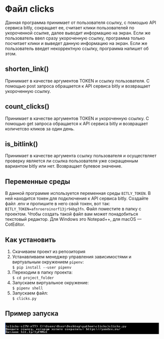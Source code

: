 # Файл clicks

Данная программа принимает от пользователя ссылку, с помощью API сервиса bitly, сокращает ее, считает клики пользователей по укороченной ссылке, 
далее выводит информацию на экран. Если же пользователь ввел сразу укороченную ссылку, программа только посчитает клики и выведет данную информацию на экран. 
Если же пользователь введет некорректную ссылку, программа напишет об этом.

## shorten_link()

Принимает в качестве аргументов TOKEN и ссылку пользователя. С помощью post запроса обращается к API сервиса bitly и возвращает укороченную ссылку.

## count_clicks()

Принимает в качестве аргументов TOKEN и укороченную ссылку. С помощью get запроса обращается к API сервиса bitly и возвращает количетсво кликов за один день.

## is_bitlink()

Принимает в качестве аргумента ссылку пользователя и осуществляет проверку является ли ссылка пользователя уже сокращенным вариантом bitly или нет. 
Возвращает булевое значение. 

## Переменные среды

В данной программе используется переменная среды `BITLY_TOKEN`. В ней находится токен для подключения к API сервиса bitly. Создайте файл .env и пропишите в него свой токен, вот так: `BITLY_TOKEN=afnroeroinorf13jr94bg3fn`. Файл поместите в папку с проектом. Чтобы создать такой файл вам может понадобиться текстовый редактор. Для Windows это Notepad++, для macOS — CotEditor. 

## Как установить

1. Скачиваем проект из репозитория
1. Устанавливаем менеджер управления зависимостями и виртуальным окружением `pipenv`:  
`$ pip install --user pipenv`
1. Переходим в папку проекта:  
`$ cd project_folder`
1. Запускаем виртуальное окружение:  
`$ pipenv shell`
1. Запускаем файл:  
`$ clicks.py`

## Пример запуска

![Как выглядит запущенная программа](/image_clicks.jpg)

